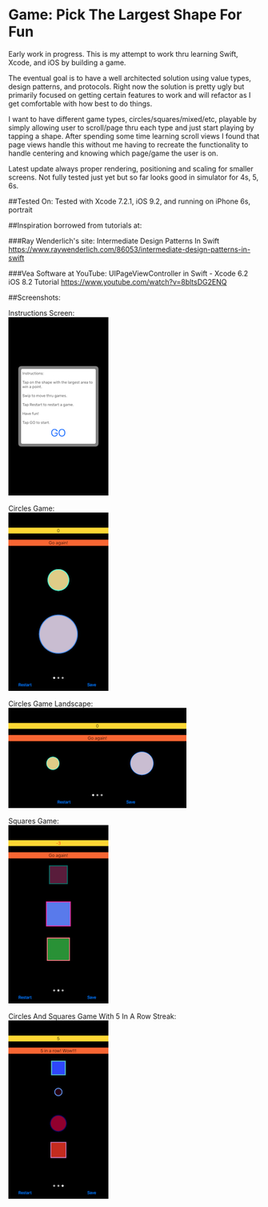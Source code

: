 # Game: Pick The Largest Shape For Fun

Early work in progress. This is my attempt to work thru learning Swift, Xcode, and iOS by building a game. 

The eventual goal is to have a well architected solution using value types, design patterns, and protocols. Right now the solution is pretty ugly but primarily focused on getting certain features to work and will refactor as I get comfortable with how best to do things.

I want to have different game types, circles/squares/mixed/etc, playable by simply allowing user to scroll/page thru each type and just start playing by tapping a shape. After spending some time learning scroll views I found that page views handle this without me having to recreate the functionality to handle centering and knowing which page/game the user is on.

Latest update always proper rendering, positioning and scaling for smaller screens. Not fully tested just yet but so far looks good in simulator for 4s, 5, 6s.


##Tested On:
Tested with Xcode 7.2.1, iOS 9.2, and running on iPhone 6s, portrait


##Inspiration borrowed from tutorials at:

###Ray Wenderlich's site: Intermediate Design Patterns In Swift
https://www.raywenderlich.com/86053/intermediate-design-patterns-in-swift

###Vea Software at YouTube: UIPageViewController in Swift - Xcode 6.2 iOS 8.2 Tutorial 
https://www.youtube.com/watch?v=8bltsDG2ENQ


##Screenshots:

Instructions Screen:<br>
<img src="Instructions.png" alt="Instructions Screen" style="width: 200px;" width=200 />

Circles Game:<br>
<img src="Circles.png" alt="Circle Game Screen" style="width: 200px;" width=200 />

Circles Game Landscape:<br>
<img src="CirclesLandscape.png" alt="Circle Game In Landscape Screen" style="height: 200px;" height=200 />

Squares Game:<br>
<img src="Squares.png" alt="Squares Game  Screen" style="width: 200px;" width=200 />

Circles And Squares Game With 5 In A Row Streak:<br>
<img src="CirclesAndSquares.png" alt="Circle And Squares Game  Screen" style="width: 200px;" width=200 />
